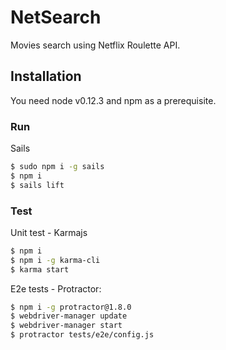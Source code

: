 # NetSearch

Movies search using Netflix Roulette API.

## Installation

You need node v0.12.3 and npm as a prerequisite.

### Run
Sails
```sh
$ sudo npm i -g sails
$ npm i
$ sails lift
```

### Test
Unit test - Karmajs
```sh
$ npm i
$ npm i -g karma-cli
$ karma start
```

E2e tests - Protractor:
```sh
$ npm i -g protractor@1.8.0
$ webdriver-manager update
$ webdriver-manager start
$ protractor tests/e2e/config.js
```